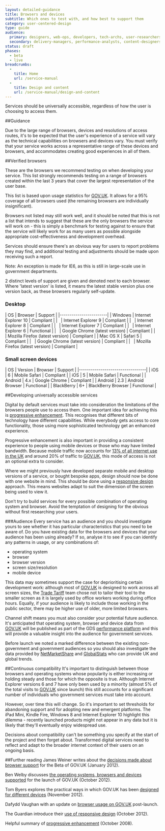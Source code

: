 ```yaml
---
layout: detailed-guidance
title: Browsers and devices
subtitle: Which ones to test with, and how best to support them
category: user-centered-design
type: guide
audience:
  primary: designers, web-ops, developers, tech-archs, user-researchers, qa, service-managers
  secondary: delivery-managers, performance-analysts, content-designers
status: draft
phases:
  - beta
  - live
breadcrumbs:
  -
    title: Home
    url: /service-manual
  -
    title: Design and content
    url: /service-manual/design-and-content
---
```


Services should be universally accessible, regardless of how the user is choosing to access them.

##Guidance

Due to the large range of browsers, devices and resolutions of access routes, it's to be expected that the user's experience of a service will vary as the technical capabilities on browsers and devices vary. You must verify that your service works across a representative range of these devices and browsers, and accommodates creating good experiences in all of them.

##Verified browsers

These are the browsers we recommend testing on when developing your service.  This list strongly recommends testing on a range of browsers created within the last 3 years that cover the largest representation of the user base.

This list is based upon usage statistics for [GOV.UK](https://www.gov.uk).  It allows for a 95% coverage of all browsers used (the remaining browsers are individually insignificant).

Browsers not listed may still work well, and it should be noted that this is not a list that intends to suggest that these are the only browsers the service will work on - this is simply a benchmark for testing against to ensure that the service will likely work for as many users as possible alongside appropriate cost-effectiveness and development overhead.

Services should ensure there's an obvious way for users to report problems they may find, and additional testing and adjustments should be made upon receiving such a report.

Note: An exception is made for IE6, as this is still in large-scale use in government departments.

2 distinct levels of support are given and denoted next to each browser. Where 'latest version' is listed, it means the latest stable version plus one version back, as these browsers regularly self-update.

### Desktop


| OS | Browser | Support |
|------------------------|
| Windows | Internet Explorer 10 | Compliant |
| &nbsp; | Internet Explorer 9 | Compliant |
| &nbsp; | Internet Explorer 8 | Compliant |
| &nbsp; | Internet Explorer 7 | Compliant |
| &nbsp; | Internet Explorer 6 | Functional |
| &nbsp; | Google Chrome (latest version) | Compliant |
| &nbsp; | Mozilla Firefox (latest version) | Compliant |
| Mac OS X | Safari 5 | Compliant |
| &nbsp; | Google Chrome (latest version) | Compliant |
| &nbsp; | Mozilla Firefox (latest version) | Compliant |

### Small screen devices

| OS | Version | Browser | Support |
|----------------------------------|
| iOS | 6 | Mobile Safari | Compliant |
| iOS | 5 | Mobile Safari | Functional |
| Android | 4.x | Google Chrome | Compliant |
| Android | 2.3 | Android Browser | Functional |
| BlackBerry | 6+ | BlackBerry Browser | Functional |

##Developing universally accessible services

Digital by default services must take into consideration the limitations of the browsers people use to access them. One important idea for achieving this is [progressive enhancement](/service-manual/making-software/progressive-enhancement.html). This recognises that different bits of technology have different capabilities. While everybody gets access to core functionality, those using more sophisticated technology get an enhanced experience.

Progressive enhancement is also important in providing a consistent experience to people using mobile devices or those who may have limited bandwidth. Because mobile traffic now accounts for [13% of all internet use in the UK](http://gs.statcounter.com/#mobile_vs_desktop-GB-monthly-201211-201211-bar 'Mobile vs Desktop in United Kingdom on November 2012 Statcounter Global Stats') and around 20% of traffic to [GOV.UK](https://www.gov.uk), this mode of access is not an optional extra to consider. 

Where we might previously have developed separate mobile and desktop versions of a service, or bought bespoke apps, design should now be done with one website in mind. This should be done using a [responsive design](http://en.wikipedia.org/wiki/Responsive_design 'Responsive Web Design - Wikipedia') approach. This means websites adapt to suit the dimension of the screen being used to view it.

Don’t try to build services for every possible combination of operating system and browser. Avoid the temptation of designing for the obvious without first researching your users.

###Audience
Every service has an audience and you should investigate yours to see whether it has particular characteristics that you need to be aware of. Do you have existing data for the browsers and devices that your audience has been using already? If so, analyse it to see if you can identify any patterns in usage, or any combinations of:

* operating system
* browser
* browser version
* screen size/resolution
* mobile device

This data may sometimes support the case for deprioritising certain development work: although most of [GOV.UK](https://www.gov.uk) is designed to work across all screen sizes, the [Trade Tariff](https://www.gov.uk/trade-tariff) team chose not to tailor their tool to the smaller screen as it is largely used by office workers working during office hours. Equally, if your audience is likely to include those working in the public sector, there may be higher use of older, more limited browsers.

Channel shift means you must also consider your potential future audience. It's anticipated that operating system, browser and device data from [GOV.UK](https://www.gov.uk) will be published as part of the GDS [performance platform](/service-manual/measurement/performance-platform.html) and this will provide a valuable insight into the audience for government services. 

Before launch we noted a marked difference between the existing non-government and government audiences so you should also investigate the data provided by [NetMarketShare](http://www.netmarketshare.com 'NetMarketShare') and [GlobalStats](http://gs.statcounter.com 'Statcounter GlobalStats') who can provide UK and global trends.


##Continuous compatibility
It's important to distinguish between those browsers and operating systems whose popularity is either increasing or holding steady and those for which the opposite is true. Although Internet Explorer versions 6 and 7 have only been used by a minority (almost 5% of the total visits to [GOV.UK](https://www.gov.uk) since launch) this still accounts for a significant number of individuals who government services must take into account.

However, over time this will change. So it's important to set thresholds for abandoning support and for adopting new and emergent platforms. The iPad Mini, Kindle Fire, Windows 8 and Internet Explorer 10 highlight this dilemma - recently launched products might not appear in any data but it is likely that they'll eventually enjoy widespread use.

Decisions about compatibility can't be something you specify at the start of the project and then forget about. Transformed digital services need to reflect and adapt to the broader internet context of their users on an ongoing basis.

##Further reading
James Weiner writes about the [decisions made about browser support](http://digital.cabinetoffice.gov.uk/2012/01/25/support-for-browsers/ 'Support for browsers - James Weiner, GDS') for the Beta of GOV.UK (January 2012).

Ben Welby discusses [the operating systems, browsers and devices supported](http://digital.cabinetoffice.gov.uk/2012/10/11/what-devices-are-we-supporting-at-launch-and-why/ 'What devices are we supporting at launch, and why? - Ben Welby, GDS') for the launch of GOV.UK (October 2012).

Tom Byers explores the practical ways in which GOV.UK has been [designed for different devices](http://digital.cabinetoffice.gov.uk/2012/11/02/designing-for-different-devices/ 'Designing for different devices - Tom Byers, GDS') (November 2012).

Dafydd Vaughan with an update on [browser usage on GOV.UK](http://digital.cabinetoffice.gov.uk/2012/12/12/browser-usage-on-gov-uk/ 'Browser usage on GOV.UK - Dafydd Vaughan, GDS') post-launch.

The Guardian introduce their [use of responsive design](http://www.guardian.co.uk/help/developer-blog/2012/oct/18/responsive-design-guardian-introduction 'Responsive design at the Guardian: an introduction') (October 2012).

Helpful summary of [progressive enhancement](http://www.alistapart.com/articles/understandingprogressiveenhancement/ 'Understanding progressive enhancement') (October 2008).

